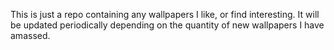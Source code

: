 This is just a repo containing any wallpapers I like, or find interesting. It will be updated periodically depending on the quantity of new wallpapers I have amassed.
